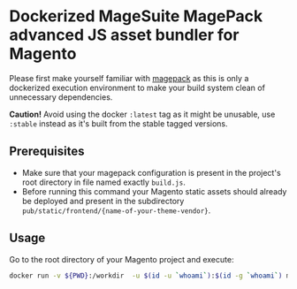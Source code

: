 # Dockerized MageSuite MagePack advanced JS asset bundler for Magento

Please first make yourself familiar with [magepack](https://github.com/magesuite/magepack) as this is only
a dockerized execution environment to make your build system clean of unnecessary dependencies.

**Caution!** Avoid using the docker `:latest` tag as it might be unusable, use `:stable` instead as it's built
from the stable tagged versions.

## Prerequisites

- Make sure that your magepack configuration is present in the project's root directory in file named exactly `build.js`.
- Before running this command your Magento static assets should already be deployed and present in the subdirectory
  `pub/static/frontend/{name-of-your-theme-vendor}`.
  
## Usage

Go to the root directory of your Magento project and execute:

```bash
docker run -v ${PWD}:/workdir  -u $(id -u `whoami`):$(id -g `whoami`) magesuite/bundle-theme-js "{name-of-your-theme-vendor}"
```  


